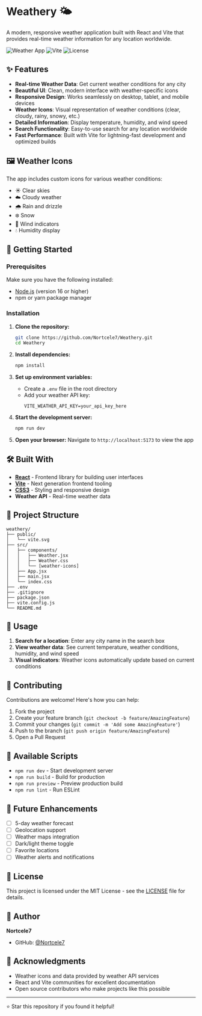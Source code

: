 # Weathery 🌤️

A modern, responsive weather application built with React and Vite that provides real-time weather information for any location worldwide.

![Weather App](https://img.shields.io/badge/React-18.2.0-blue.svg)
![Vite](https://img.shields.io/badge/Vite-5.0.0-green.svg)
![License](https://img.shields.io/badge/License-MIT-yellow.svg)

## ✨ Features

- **Real-time Weather Data**: Get current weather conditions for any city
- **Beautiful UI**: Clean, modern interface with weather-specific icons
- **Responsive Design**: Works seamlessly on desktop, tablet, and mobile devices
- **Weather Icons**: Visual representation of weather conditions (clear, cloudy, rainy, snowy, etc.)
- **Detailed Information**: Display temperature, humidity, and wind speed
- **Search Functionality**: Easy-to-use search for any location worldwide
- **Fast Performance**: Built with Vite for lightning-fast development and optimized builds

## 🖼️ Weather Icons

The app includes custom icons for various weather conditions:
- ☀️ Clear skies
- ☁️ Cloudy weather
- 🌧️ Rain and drizzle
- ❄️ Snow
- 💨 Wind indicators
- 💧 Humidity display

## 🚀 Getting Started

### Prerequisites

Make sure you have the following installed:
- [Node.js](https://nodejs.org/) (version 16 or higher)
- npm or yarn package manager

### Installation

1. **Clone the repository:**
   ```bash
   git clone https://github.com/Nortcele7/Weathery.git
   cd Weathery
   ```

2. **Install dependencies:**
   ```bash
   npm install
   ```

3. **Set up environment variables:**
   - Create a `.env` file in the root directory
   - Add your weather API key:
     ```env
     VITE_WEATHER_API_KEY=your_api_key_here
     ```

4. **Start the development server:**
   ```bash
   npm run dev
   ```

5. **Open your browser:**
   Navigate to `http://localhost:5173` to view the app

## 🛠️ Built With

- **[React](https://reactjs.org/)** - Frontend library for building user interfaces
- **[Vite](https://vitejs.dev/)** - Next generation frontend tooling
- **[CSS3](https://developer.mozilla.org/en-US/docs/Web/CSS)** - Styling and responsive design
- **Weather API** - Real-time weather data

## 📁 Project Structure

```
weathery/
├── public/
│   └── vite.svg
├── src/
│   ├── components/
│   │   ├── Weather.jsx
│   │   ├── Weather.css
│   │   └── [weather-icons]
│   ├── App.jsx
│   ├── main.jsx
│   └── index.css
├── .env
├── .gitignore
├── package.json
├── vite.config.js
└── README.md
```

## 🎯 Usage

1. **Search for a location**: Enter any city name in the search box
2. **View weather data**: See current temperature, weather conditions, humidity, and wind speed
3. **Visual indicators**: Weather icons automatically update based on current conditions

## 🤝 Contributing

Contributions are welcome! Here's how you can help:

1. Fork the project
2. Create your feature branch (`git checkout -b feature/AmazingFeature`)
3. Commit your changes (`git commit -m 'Add some AmazingFeature'`)
4. Push to the branch (`git push origin feature/AmazingFeature`)
5. Open a Pull Request

## 📝 Available Scripts

- `npm run dev` - Start development server
- `npm run build` - Build for production
- `npm run preview` - Preview production build
- `npm run lint` - Run ESLint

## 🌟 Future Enhancements

- [ ] 5-day weather forecast
- [ ] Geolocation support
- [ ] Weather maps integration
- [ ] Dark/light theme toggle
- [ ] Favorite locations
- [ ] Weather alerts and notifications

## 📄 License

This project is licensed under the MIT License - see the [LICENSE](LICENSE) file for details.

## 👤 Author

**Nortcele7**
- GitHub: [@Nortcele7](https://github.com/Nortcele7)

## 🙏 Acknowledgments

- Weather icons and data provided by weather API services
- React and Vite communities for excellent documentation
- Open source contributors who make projects like this possible

---

⭐ Star this repository if you found it helpful!
